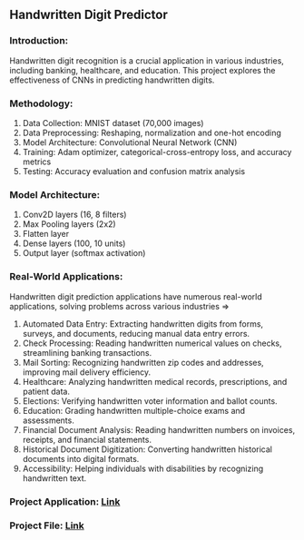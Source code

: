 ## Handwritten Digit Predictor

### Introduction:
Handwritten digit recognition is a crucial application in various industries, including banking, healthcare, and education. This project explores the effectiveness of CNNs in predicting handwritten digits.

### Methodology:
1. Data Collection: MNIST dataset (70,000 images)
2. Data Preprocessing: Reshaping, normalization and one-hot encoding
3. Model Architecture: Convolutional Neural Network (CNN)
4. Training: Adam optimizer, categorical-cross-entropy loss, and accuracy metrics
5. Testing: Accuracy evaluation and confusion matrix analysis

### Model Architecture:
1. Conv2D layers (16, 8 filters)
2. Max Pooling layers (2x2)
3. Flatten layer
4. Dense layers (100, 10 units)
5. Output layer (softmax activation)

### Real-World Applications:
Handwritten digit prediction applications have numerous real-world applications, solving problems across various industries =>
1. Automated Data Entry: Extracting handwritten digits from forms, surveys, and documents, reducing manual data entry errors.
2. Check Processing: Reading handwritten numerical values on checks, streamlining banking transactions.
3. Mail Sorting: Recognizing handwritten zip codes and addresses, improving mail delivery efficiency.
4. Healthcare: Analyzing handwritten medical records, prescriptions, and patient data.
5. Elections: Verifying handwritten voter information and ballot counts.
6. Education: Grading handwritten multiple-choice exams and assessments.
7. Financial Document Analysis: Reading handwritten numbers on invoices, receipts, and financial statements.
8. Historical Document Digitization: Converting handwritten historical documents into digital formats.
9. Accessibility: Helping individuals with disabilities by recognizing handwritten text.

### Project Application: [Link](https://my-application-66acc8aa8dd50d668c4d873e.1nx1vybouby3.eu-gb.codeengine.appdomain.cloud)
### Project File: [Link](https://nbviewer.org/github/PravinKumarPathak/Deep-Learning-Project/blob/main/Convolutional-Neural-Networks-with-Keras.ipynb)
